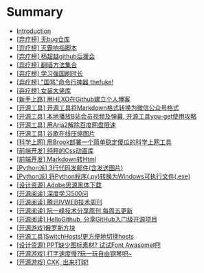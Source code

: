 # Summary
* [Introduction](README.md)
* [[弃疗榜] 无bug仓库](/pages/qi-liao-699c5d-wu-bug-cang-ku.md)
* [[弃疗榜] 灭霸响指脚本](/pages/qi-liao-699c5d-mie-ba-xiang-zhi-jiao-ben.md)
* [[弃疗榜] 杨超越github后援会](/pages/qi-liao-699c5d-yang-chao-yue-github-hou-yuan-hui.md)
* [[弃疗榜] 翻墙方法集合](/pages/qi-liao-699c5d-fan-qiang-fang-fa-ji-he.md)
* [[弃疗榜] 学习强国刷时长](/pages/qi-liao-699c5d-xue-xi-qiang-guo-shua-shi-chang.md)
* [[弃疗榜] "国骂"命令行神器 thefuke!](/pages/qi-liao-699c5d22-guo-9a8222-ming-ling-xing-shen-qi-thefuke.md)
* [[弃疗榜] 女装大佬库](/pages/qi-liao-699c5d-300a-nv-zhuang-da-lao-ku-300b.md)
* [[新手上路] 用HEXO在Github建立个人博客](/pages/xin-shou-shang-8def5d-300a-yong-hexo-zai-github-jian-li-ge-ren-bo-ke-300b.md)
* [[开源工具] 开源工具将Markdown格式转换为微信公众号格式](/pages/kai-yuan-gong-51775d-kai-yuan-gong-ju-jiang-markdown-ge-shi-zhuan-huan-wei-wei-xin-gong-zhong-hao-ge-shi.md)
* [[开源工具] 本地播放B站会员视频及弹幕, 开源工具you-get使用攻略](/pages/kai-yuan-gong-51775d-ben-di-bo-fang-b-zhan-hui-yuan-shi-pin-ji-dan-5e552c-kai-yuan-gong-ju-you-get-shi-yong-gong-lve.md)
* [[开源工具] 用Aria2解除百度网盘限速](/pages/kai-yuan-gong-51775d-yong-aria2-jie-chu-bai-du-wang-pan-xian-su.md)
* [[开源工具] 谷歌在线压缩图片](/pages/kai-yuan-gong-51775d-gu-ge-zai-xian-ya-suo-tu-pian.md)
* [[科学上网] 用Brook部署一个简单稳定傻瓜的科学上网工具](/pages/ke-xue-shang-7f515d-yong-brook-bu-shu-yi-ge-jian-dan-wen-ding-sha-gua-de-ke-xue-shang-wang-gong-ju.md)
* [[前端开发] 纯粹的Css动画库](/pages/qian-duan-kai-53d15d-chun-cui-de-css-dong-hua-ku.md)
* [[前端开发] Markdown转Html](/pages/qian-duan-kai-53d15d-markdown-zhuan-html.md)
* [[Python派] 3行代码发邮件\(含发送图片\)](/pages/pythonshen-5e935d-3-xing-dai-ma-fa-you-4ef628-han-fa-song-tu-724729.md)
* [[Python派] 将Python程序(.py)转换为Windows可执行文件(.exe)](/pages/python6d3e5d-jiang-python-cheng-5e8f28-py-zhuan-huan-wei-windows-ke-zhi-xing-wen-4ef628-exe.md)
* [[设计资源] Adobe思源黑体下载](/pages/she-ji-zi-6e905d-adobe-si-yuan-hei-ti-xia-zai.md)
* [[开源阅读] 深度学习500问](/pages/kai-yuan-yue-8bfb5d-shen-du-xue-xi-500-wen.md)
* [[开源阅读] 腾讯IVWEB技术周刊](/pages/kai-yuan-yue-8bfb5d-teng-xun-ivweb-ji-zhu-zhou-kan.md)
* [[开源阅读] 阮一峰技术分享周刊,每周五更新](/pages/kai-yuan-yue-8bfb5d-ruan-yi-feng-ji-zhu-fen-xiang-zhou-520a2c-mei-zhou-wu-geng-xin.md)
* [[开源阅读] HelloGithub, 分享GitHub入门级开源项目](/pages/kai-yuan-yue-8bfb5d-hellogithub-fen-xiang-github-ru-men-ji-kai-yuan-xiang-mu.md)
* [[开源游戏]俄罗斯方块](kai-yuan-you-620f5d-e-luo-si-fang-kuai.md)
* [[开源工具]SwitchHosts!更方便地切换hosts](/pages/kai-yuan-gong-51775d-switchhosts-geng-fang-bian-di-qie-huan-hosts.md)
* [[设计资源] PPT缺少图标素材? 试试Font Awasome吧!](/pages/she-ji-zi-6e905d-ppt-que-shao-tu-biao-su-67503f-shi-shi-font-awasome-542721.md)
* [[开源游戏] 打字速度慢?玩一玩自由钢琴吧~](/pages/kai-yuan-you-620f5d-da-zi-su-du-61623f-wan-yi-wan-zi-you-gang-qin-54277e.md)
* [[开源游戏] CXK, 出来打球!](/pages/cxk.md)

